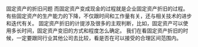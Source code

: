 固定资产的折旧问题
而固定资产变成现金的过程就是企业固定资产折旧的过程。
有些固定资产的生产能力的下降，不仅跟时间和工作量有关，还与相关技术的进步和迭代有关。
固定资产折旧的计提涉及很多的主观判断，比如，固定资产可以使用多长时间，固定资产变旧的方式和程度怎么确定。
我们在看固定资产折旧的时候，一定要跟同行业其他公司去比较，看是否在可以接受的合理区间范围内。